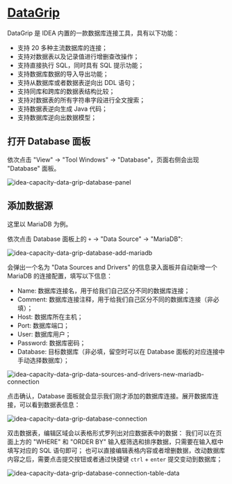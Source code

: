 # [DataGrip](https://www.jetbrains.com/datagrip/)

DataGrip 是 IDEA 内置的一款数据库连接工具，具有以下功能：
- 支持 20 多种主流数据库的连接；
- 支持对数据表以及记录值进行增删查改操作；
- 支持直接执行 SQL，同时具有 SQL 提示功能；
- 支持数据库数据的导入导出功能；
- 支持从数据库或者数据表逆向出 DDL 语句；
- 支持同库和跨库的数据表结构比较；
- 支持对数据表的所有字符串字段进行全文搜索；
- 支持数据表逆向生成 Java 代码；
- 支持数据库逆向出数据模型；

## 打开 Database 面板
依次点击 "View" -> "Tool Windows" -> "Database"，页面右侧会出现 "Database" 面板。

![idea-capacity-data-grip-database-panel](https://rmt.ladydaily.com/fetch/seven/storage/image-20210806012031084.png)

## 添加数据源
这里以 MariaDB 为例。

依次点击 Database 面板上的 `+` -> "Data Source" -> "MariaDB": 

![idea-capacity-data-grip-database-add-mariadb](https://rmt.ladydaily.com/fetch/seven/storage/image-20210806013512684.png)

会弹出一个名为 "Data Sources and Drivers" 的信息录入面板并自动新增一个 MariaDB 的连接配置，填写以下信息：
- Name: 数据库连接名，用于给我们自己区分不同的数据库连接；
- Comment: 数据库连接注释，用于给我们自己区分不同的数据库连接（非必填）；
- Host: 数据库所在主机；
- Port: 数据库端口；
- User: 数据库用户；
- Password: 数据库密码；
- Database: 目标数据库（非必填，留空时可以在 Database 面板的对应连接中手动选择数据库）；

![idea-capacity-data-grip-data-sources-and-drivers-new-mariadb-connection](https://rmt.ladydaily.com/fetch/seven/storage/image-20210806014845298.png)

点击确认，Database 面板就会显示我们刚才添加的数据库连接。展开数据库连接，可以看到数据表信息：

![idea-capacity-data-grip-database-connection](https://rmt.ladydaily.com/fetch/seven/storage/image-20210806021827403.png)

双击数据表，编辑区域会以表格形式罗列出对应数据表中的数据：
我们可以在页面上方的 "WHERE" 和 "ORDER BY" 输入框筛选和排序数据，只需要在输入框中填写对应的 SQL 语句即可；
也可以直接编辑表格内容或者增删数据，改动数据库内容之后，需要点击提交按钮或者通过快捷键 `ctrl` + `enter` 提交变动到数据库；

![idea-capacity-data-grip-database-connection-table-data](https://rmt.ladydaily.com/fetch/seven/storage/image-20210806024651350.png)

<!-- ### 进阶配置 -->